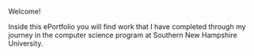 Welcome!

Inside this ePortfolio you will find work that I have completed through my journey in the computer science program at Southern New Hampshire University.
